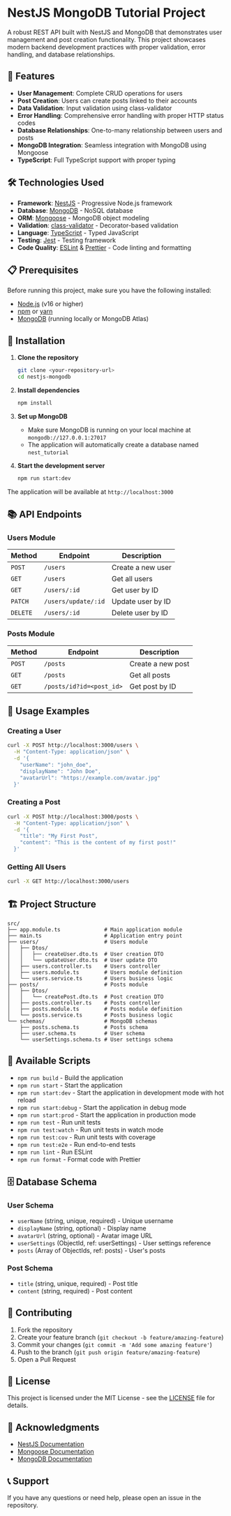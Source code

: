 # NestJS MongoDB Tutorial Project

A robust REST API built with NestJS and MongoDB that demonstrates user management and post creation functionality. This project showcases modern backend development practices with proper validation, error handling, and database relationships.

## 🚀 Features

- **User Management**: Complete CRUD operations for users
- **Post Creation**: Users can create posts linked to their accounts
- **Data Validation**: Input validation using class-validator
- **Error Handling**: Comprehensive error handling with proper HTTP status codes
- **Database Relationships**: One-to-many relationship between users and posts
- **MongoDB Integration**: Seamless integration with MongoDB using Mongoose
- **TypeScript**: Full TypeScript support with proper typing

## 🛠️ Technologies Used

- **Framework**: [NestJS](https://nestjs.com/) - Progressive Node.js framework
- **Database**: [MongoDB](https://www.mongodb.com/) - NoSQL database
- **ORM**: [Mongoose](https://mongoosejs.com/) - MongoDB object modeling
- **Validation**: [class-validator](https://github.com/typestack/class-validator) - Decorator-based validation
- **Language**: [TypeScript](https://www.typescriptlang.org/) - Typed JavaScript
- **Testing**: [Jest](https://jestjs.io/) - Testing framework
- **Code Quality**: [ESLint](https://eslint.org/) & [Prettier](https://prettier.io/) - Code linting and formatting

## 📋 Prerequisites

Before running this project, make sure you have the following installed:

- [Node.js](https://nodejs.org/) (v16 or higher)
- [npm](https://www.npmjs.com/) or [yarn](https://yarnpkg.com/)
- [MongoDB](https://www.mongodb.com/try/download/community) (running locally or MongoDB Atlas)

## 🚀 Installation

1. **Clone the repository**
   ```bash
   git clone <your-repository-url>
   cd nestjs-mongodb
   ```

2. **Install dependencies**
   ```bash
   npm install
   ```

3. **Set up MongoDB**
   - Make sure MongoDB is running on your local machine at `mongodb://127.0.0.1:27017`
   - The application will automatically create a database named `nest_tutorial`

4. **Start the development server**
   ```bash
   npm run start:dev
   ```

The application will be available at `http://localhost:3000`

## 📚 API Endpoints

### Users Module

| Method | Endpoint | Description |
|--------|----------|-------------|
| `POST` | `/users` | Create a new user |
| `GET` | `/users` | Get all users |
| `GET` | `/users/:id` | Get user by ID |
| `PATCH` | `/users/update/:id` | Update user by ID |
| `DELETE` | `/users/:id` | Delete user by ID |

### Posts Module

| Method | Endpoint | Description |
|--------|----------|-------------|
| `POST` | `/posts` | Create a new post |
| `GET` | `/posts` | Get all posts |
| `GET` | `/posts/id?id=<post_id>` | Get post by ID |

## 📝 Usage Examples

### Creating a User
```bash
curl -X POST http://localhost:3000/users \
  -H "Content-Type: application/json" \
  -d '{
    "userName": "john_doe",
    "displayName": "John Doe",
    "avatarUrl": "https://example.com/avatar.jpg"
  }'
```

### Creating a Post
```bash
curl -X POST http://localhost:3000/posts \
  -H "Content-Type: application/json" \
  -d '{
    "title": "My First Post",
    "content": "This is the content of my first post!"
  }'
```

### Getting All Users
```bash
curl -X GET http://localhost:3000/users
```

## 🏗️ Project Structure

```
src/
├── app.module.ts              # Main application module
├── main.ts                    # Application entry point
├── users/                     # Users module
│   ├── Dtos/
│   │   ├── createUser.dto.ts  # User creation DTO
│   │   └── updateUser.dto.ts  # User update DTO
│   ├── users.controller.ts    # Users controller
│   ├── users.module.ts        # Users module definition
│   └── users.service.ts       # Users business logic
├── posts/                     # Posts module
│   ├── Dtos/
│   │   └── createPost.dto.ts  # Post creation DTO
│   ├── posts.controller.ts    # Posts controller
│   ├── posts.module.ts        # Posts module definition
│   └── posts.service.ts       # Posts business logic
└── schemas/                   # MongoDB schemas
    ├── posts.schema.ts        # Posts schema
    ├── user.schema.ts         # User schema
    └── userSettings.schema.ts # User settings schema
```

## 🔧 Available Scripts

- `npm run build` - Build the application
- `npm run start` - Start the application
- `npm run start:dev` - Start the application in development mode with hot reload
- `npm run start:debug` - Start the application in debug mode
- `npm run start:prod` - Start the application in production mode
- `npm run test` - Run unit tests
- `npm run test:watch` - Run unit tests in watch mode
- `npm run test:cov` - Run unit tests with coverage
- `npm run test:e2e` - Run end-to-end tests
- `npm run lint` - Run ESLint
- `npm run format` - Format code with Prettier

## 🗄️ Database Schema

### User Schema
- `userName` (string, unique, required) - Unique username
- `displayName` (string, optional) - Display name
- `avatarUrl` (string, optional) - Avatar image URL
- `userSettings` (ObjectId, ref: userSettings) - User settings reference
- `posts` (Array of ObjectIds, ref: posts) - User's posts

### Post Schema
- `title` (string, unique, required) - Post title
- `content` (string, required) - Post content

## 🤝 Contributing

1. Fork the repository
2. Create your feature branch (`git checkout -b feature/amazing-feature`)
3. Commit your changes (`git commit -m 'Add some amazing feature'`)
4. Push to the branch (`git push origin feature/amazing-feature`)
5. Open a Pull Request

## 📄 License

This project is licensed under the MIT License - see the [LICENSE](LICENSE) file for details.

## 🙏 Acknowledgments

- [NestJS Documentation](https://docs.nestjs.com/)
- [Mongoose Documentation](https://mongoosejs.com/docs/)
- [MongoDB Documentation](https://docs.mongodb.com/)

## 📞 Support

If you have any questions or need help, please open an issue in the repository.
